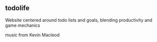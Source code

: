 ## todolife

Website centered around todo lists and goals, blending productivity and game mechanics

music from Kevin Macleod
